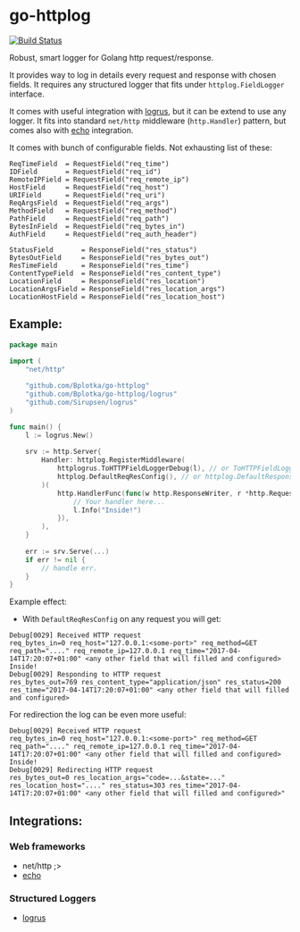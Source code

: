 # go-httplog

[![Build Status](https://travis-ci.org/Bplotka/go-httplog.svg?branch=master)](https://travis-ci.org/Bplotka/go-httplog)

Robust, smart logger for Golang http request/response.

It provides way to log in details every request and response with chosen fields. It
requires any structured logger that fits under `httplog.FieldLogger` interface.

It comes with useful integration with [logrus]("github.com/Sirupsen/logrus"), but it can be extend to use any logger.
It fits into standard `net/http` middleware (`http.Handler`) pattern, but comes also with [echo]("github.com/labstack/echo") integration.

It comes with bunch of configurable fields. Not exhausting list of these:
```
ReqTimeField  = RequestField("req_time")
IDField       = RequestField("req_id")
RemoteIPField = RequestField("req_remote_ip")
HostField     = RequestField("req_host")
URIField      = RequestField("req_uri")
ReqArgsField  = RequestField("req_args")
MethodField   = RequestField("req_method")
PathField     = RequestField("req_path")
BytesInField  = RequestField("req_bytes_in")
AuthField     = RequestField("req_auth_header")

StatusField       = ResponseField("res_status")
BytesOutField     = ResponseField("res_bytes_out")
ResTimeField      = ResponseField("res_time")
ContentTypeField  = ResponseField("res_content_type")
LocationField     = ResponseField("res_location")
LocationArgsField = ResponseField("res_location_args")
LocationHostField = ResponseField("res_location_host")
```

## Example:

```go
package main

import (
    "net/http"
    
    "github.com/Bplotka/go-httplog"
    "github.com/Bplotka/go-httplog/logrus"
    "github.com/Sirupsen/logrus"
)

func main() {
    l := logrus.New()
    
    srv := http.Server{
        Handler: httplog.RegisterMiddleware(
            httplogrus.ToHTTPFieldLoggerDebug(l), // or ToHTTPFieldLoggerInfo if you want these logs to be in Info level.
            httplog.DefaultReqResConfig(), // or httplog.DefaultResponseOnlyConfig() for only log line per response. 
        )(
            http.HandlerFunc(func(w http.ResponseWriter, r *http.Request) {
                // Your handler here...
                l.Info("Inside!")
            }),
        ),
    }
    
    err := srv.Serve(...)
    if err != nil {
        // handle err.
    }
}
```

Example effect: 

* With `DefaultReqResConfig` on any request you will get:
```
Debug[0029] Received HTTP request                         req_bytes_in=0 req_host="127.0.0.1:<some-port>" req_method=GET req_path="...." req_remote_ip=127.0.0.1 req_time="2017-04-14T17:20:07+01:00" <any other field that will filled and configured>
Inside!
Debug[0029] Responding to HTTP request                    res_bytes_out=769 res_content_type="application/json" res_status=200 res_time="2017-04-14T17:20:07+01:00" <any other field that will filled and configured>
```

For redirection the log can be even more useful:
```
Debug[0029] Received HTTP request                         req_bytes_in=0 req_host="127.0.0.1:<some-port>" req_method=GET req_path="...." req_remote_ip=127.0.0.1 req_time="2017-04-14T17:20:07+01:00" <any other field that will filled and configured>
Inside!
Debug[0029] Redirecting HTTP request                      res_bytes_out=0 res_location_args="code=...&state=..." res_location_host="...." res_status=303 res_time="2017-04-14T17:20:07+01:00" <any other field that will filled and configured>" 
```

## Integrations:

### Web frameworks
* net/http ;>
* [echo](echo/middleware.go)

### Structured Loggers
* [logrus](logrus/log.go)
